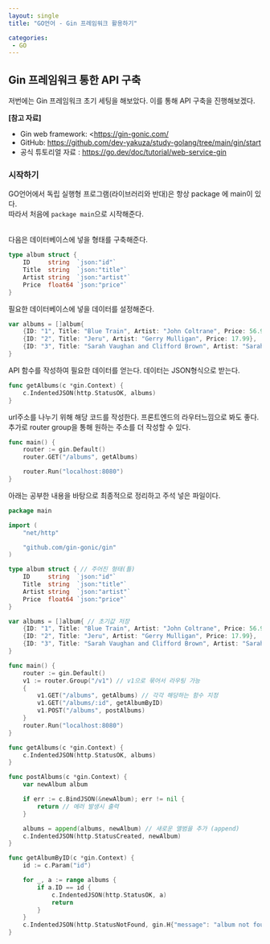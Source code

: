 ```yaml
---
layout: single
title: "GO언어 - Gin 프레임워크 활용하기"

categories:
 - GO
---
```


## Gin 프레임워크 통한 API 구축
저번에는 Gin 프레임워크 초기 세팅을 해보았다. 이를 통해 API 구축을 진행해보겠다. <br>

**[참고 자료]**
- Gin web framework: <https://gin-gonic.com/
- GitHub: <https://github.com/dev-yakuza/study-golang/tree/main/gin/start>
- 공식 튜토리얼 자료 : <https://go.dev/doc/tutorial/web-service-gin>

### 시작하기
GO언어에서 독립 실행형 프로그램(라이브러리와 반대)은 항상 package 에 main이 있다. <br>
따라서 처음에 ```package main```으로 시작해준다. <br> <br>

다음은 데이터베이스에 넣을 형태를 구축해준다. <br>
```go
type album struct {
    ID     string  `json:"id"`
    Title  string  `json:"title"`
    Artist string  `json:"artist"`
    Price  float64 `json:"price"`
}
```

필요한 데이터베이스에 넣을 데이터를 설정해준다. <br>
```go
var albums = []album{
    {ID: "1", Title: "Blue Train", Artist: "John Coltrane", Price: 56.99},
    {ID: "2", Title: "Jeru", Artist: "Gerry Mulligan", Price: 17.99},
    {ID: "3", Title: "Sarah Vaughan and Clifford Brown", Artist: "Sarah Vaughan", Price: 39.99},
}
```
API 함수를 작성하여 필요한 데이터를 얻는다. 데이터는 JSON형식으로 받는다. <br>
```go
func getAlbums(c *gin.Context) {
    c.IndentedJSON(http.StatusOK, albums)
}
```
url주소를 나누기 위해 해당 코드를 작성한다. 프론트엔드의 라우터느낌으로 봐도 좋다. <br>
추가로 router group을 통해 원하는 주소를 더 작성할 수 있다. <br>
```go
func main() {
    router := gin.Default()
    router.GET("/albums", getAlbums)

    router.Run("localhost:8080")
}
```

아래는 공부한 내용을 바탕으로 최종적으로 정리하고 주석 넣은 파일이다. <br>
```go
package main

import (
	"net/http"

	"github.com/gin-gonic/gin"
)

type album struct { // 주어진 형태(틀)
	ID     string  `json:"id"`
	Title  string  `json:"title"`
	Artist string  `json:"artist"`
	Price  float64 `json:"price"`
}

var albums = []album{ // 초기값 저장
	{ID: "1", Title: "Blue Train", Artist: "John Coltrane", Price: 56.99},
	{ID: "2", Title: "Jeru", Artist: "Gerry Mulligan", Price: 17.99},
	{ID: "3", Title: "Sarah Vaughan and Clifford Brown", Artist: "Sarah Vaughan", Price: 39.99},
}

func main() {
	router := gin.Default()
	v1 := router.Group("/v1") // v1으로 묶어서 라우팅 가능
	{
		v1.GET("/albums", getAlbums) // 각각 해당하는 함수 지정
		v1.GET("/albums/:id", getAlbumByID)
		v1.POST("/albums", postAlbums)
	}
	router.Run("localhost:8080")
}

func getAlbums(c *gin.Context) {
	c.IndentedJSON(http.StatusOK, albums)
}

func postAlbums(c *gin.Context) {
	var newAlbum album

	if err := c.BindJSON(&newAlbum); err != nil {
		return // 에러 발생시 출력
	}

	albums = append(albums, newAlbum) // 새로운 앨범을 추가 (append)
	c.IndentedJSON(http.StatusCreated, newAlbum)
}

func getAlbumByID(c *gin.Context) {
	id := c.Param("id")

	for _, a := range albums {
		if a.ID == id {
			c.IndentedJSON(http.StatusOK, a)
			return
		}
	}
	c.IndentedJSON(http.StatusNotFound, gin.H{"message": "album not found"})
}

```
